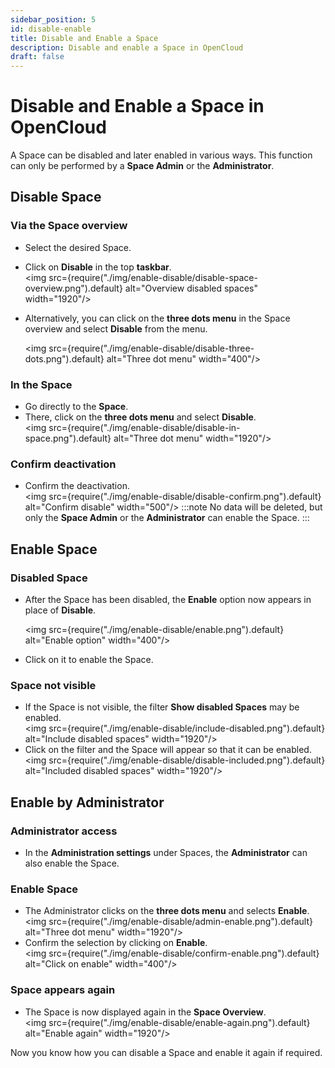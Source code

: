 ```yaml
---
sidebar_position: 5
id: disable-enable
title: Disable and Enable a Space
description: Disable and enable a Space in OpenCloud
draft: false
---
```


# Disable and Enable a Space in OpenCloud

A Space can be disabled and later enabled in various ways. This function can only be performed by a **Space Admin** or the **Administrator**.

## Disable Space

### Via the Space overview

- Select the desired Space.
- Click on **Disable** in the top **taskbar**.  
  <img src={require("./img/enable-disable/disable-space-overview.png").default} alt="Overview disabled spaces" width="1920"/>
- Alternatively, you can click on the **three dots menu** in the Space overview and select **Disable** from the menu.

  <img src={require("./img/enable-disable/disable-three-dots.png").default} alt="Three dot menu" width="400"/>

### In the Space

- Go directly to the **Space**.
- There, click on the **three dots menu** and select **Disable**.  
   <img src={require("./img/enable-disable/disable-in-space.png").default} alt="Three dot menu" width="1920"/>

### Confirm deactivation

- Confirm the deactivation.  
   <img src={require("./img/enable-disable/disable-confirm.png").default} alt="Confirm disable" width="500"/>
  :::note
  No data will be deleted, but only the **Space Admin** or the **Administrator** can enable the Space.
  :::

## Enable Space

### Disabled Space

- After the Space has been disabled, the **Enable** option now appears in place of **Disable**.

  <img src={require("./img/enable-disable/enable.png").default} alt="Enable option" width="400"/>
- Click on it to enable the Space.

### Space not visible

- If the Space is not visible, the filter **Show disabled Spaces** may be enabled.  
  <img src={require("./img/enable-disable/include-disabled.png").default} alt="Include disabled spaces" width="1920"/>
- Click on the filter and the Space will appear so that it can be enabled.  
   <img src={require("./img/enable-disable/disable-included.png").default} alt="Included disabled spaces" width="1920"/>

## Enable by Administrator

### Administrator access

- In the **Administration settings** under Spaces, the **Administrator** can also enable the Space.

### Enable Space

- The Administrator clicks on the **three dots menu** and selects **Enable**.  
  <img src={require("./img/enable-disable/admin-enable.png").default} alt="Three dot menu" width="1920"/>
- Confirm the selection by clicking on **Enable**.  
   <img src={require("./img/enable-disable/confirm-enable.png").default} alt="Click on enable" width="400"/>

### Space appears again

- The Space is now displayed again in the **Space Overview**.  
   <img src={require("./img/enable-disable/enable-again.png").default} alt="Enable again" width="1920"/>

Now you know how you can disable a Space and enable it again if required.
